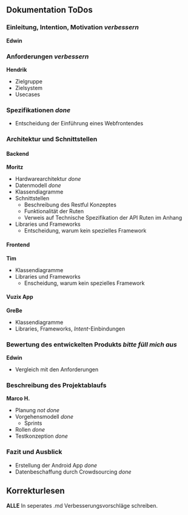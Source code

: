 ## Dokumentation ToDos

### Einleitung, Intention, Motivation *verbessern*
__Edwin__
### Anforderungen *verbessern*
__Hendrik__
- Zielgruppe
- Zielsystem
- Usecases

### Spezifikationen *done*
- Entscheidung der Einführung eines Webfrontendes

### Architektur und Schnittstellen
#### Backend
__Moritz__
- Hardwarearchitektur *done*
- Datenmodell *done*
- Klassendiagramme 
- Schnittstellen
  * Beschreibung des Restful Konzeptes
  * Funktionalität der Ruten
  * Verweis auf Technische Spezifikation der API Ruten im Anhang
- Libraries und Frameworks
  * Entscheidung, warum kein spezielles Framework

#### Frontend
__Tim__
- Klassendiagramme
- Libraries und Frameworks
  * Enscheidung, warum kein spezielles Framework

#### Vuzix App
__GreBe__
- Klassendiagramme
- Libraries, Frameworks, _Intent_-Einbindungen

### Bewertung des entwickelten Produkts *bitte füll mich aus*
__Edwin__
- Vergleich mit den Anforderungen

### Beschreibung des Projektablaufs
__Marco H.__
- Planung *not done*
- Vorgehensmodell *done*
  * Sprints
- Rollen *done*
- Testkonzeption *done*

### Fazit und Ausblick
- Erstellung der Android App *done*
- Datenbeschaffung durch Crowdsourcing *done*

## Korrekturlesen
__ALLE__
In seperates .md Verbesserungsvorschläge schreiben.